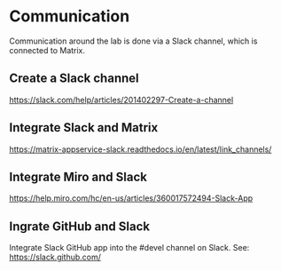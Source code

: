 # Communication

Communication around the lab is done via a Slack channel, which is connected to Matrix.

## Create a Slack channel

https://slack.com/help/articles/201402297-Create-a-channel

## Integrate Slack and Matrix

https://matrix-appservice-slack.readthedocs.io/en/latest/link_channels/

## Integrate Miro and Slack

https://help.miro.com/hc/en-us/articles/360017572494-Slack-App

## Ingrate GitHub and Slack

Integrate Slack GitHub app into the #devel channel on Slack.
See: https://slack.github.com/

